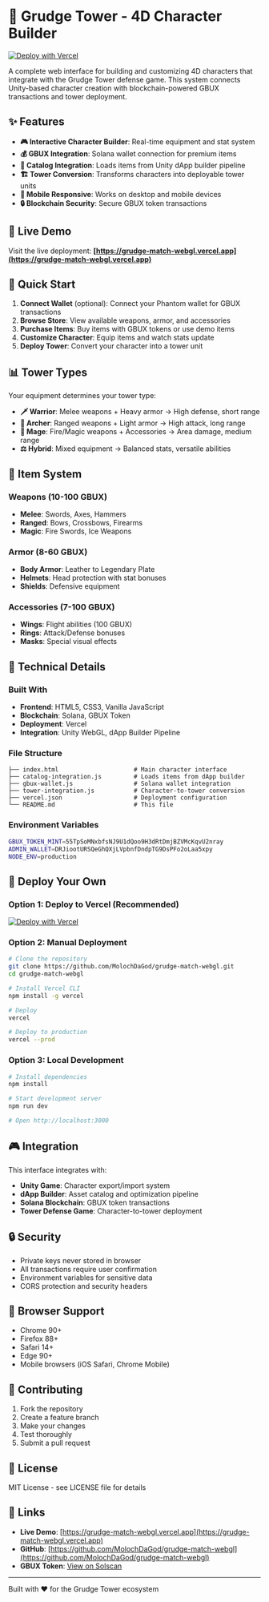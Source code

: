 # 🏰 Grudge Tower - 4D Character Builder

[![Deploy with Vercel](https://vercel.com/button)](https://vercel.com/new/clone?repository-url=https%3A%2F%2Fgithub.com%2FMolochDaGod%2Fgrudge-match-webgl&project-name=grudge-tower-4d-characters&repository-name=grudge-tower-4d-characters)

A complete web interface for building and customizing 4D characters that integrate with the Grudge Tower defense game. This system connects Unity-based character creation with blockchain-powered GBUX transactions and tower deployment.

## ✨ Features

- **🎮 Interactive Character Builder**: Real-time equipment and stat system
- **💰 GBUX Integration**: Solana wallet connection for premium items  
- **🔗 Catalog Integration**: Loads items from Unity dApp builder pipeline
- **🏗️ Tower Conversion**: Transforms characters into deployable tower units
- **📱 Mobile Responsive**: Works on desktop and mobile devices
- **🔒 Blockchain Security**: Secure GBUX token transactions

## 🚀 Live Demo

Visit the live deployment: **[https://grudge-match-webgl.vercel.app](https://grudge-match-webgl.vercel.app)**

## 🎯 Quick Start

1. **Connect Wallet** (optional): Connect your Phantom wallet for GBUX transactions
2. **Browse Store**: View available weapons, armor, and accessories
3. **Purchase Items**: Buy items with GBUX tokens or use demo items
4. **Customize Character**: Equip items and watch stats update
5. **Deploy Tower**: Convert your character into a tower unit

## 📊 Tower Types

Your equipment determines your tower type:

- **🗡️ Warrior**: Melee weapons + Heavy armor → High defense, short range
- **🏹 Archer**: Ranged weapons + Light armor → High attack, long range  
- **🔮 Mage**: Fire/Magic weapons + Accessories → Area damage, medium range
- **⚖️ Hybrid**: Mixed equipment → Balanced stats, versatile abilities

## 💎 Item System

### Weapons (10-100 GBUX)
- **Melee**: Swords, Axes, Hammers
- **Ranged**: Bows, Crossbows, Firearms
- **Magic**: Fire Swords, Ice Weapons

### Armor (8-60 GBUX)  
- **Body Armor**: Leather to Legendary Plate
- **Helmets**: Head protection with stat bonuses
- **Shields**: Defensive equipment

### Accessories (7-100 GBUX)
- **Wings**: Flight abilities (100 GBUX)
- **Rings**: Attack/Defense bonuses
- **Masks**: Special visual effects

## 🔧 Technical Details

### Built With
- **Frontend**: HTML5, CSS3, Vanilla JavaScript
- **Blockchain**: Solana, GBUX Token
- **Deployment**: Vercel
- **Integration**: Unity WebGL, dApp Builder Pipeline

### File Structure
```
├── index.html                     # Main character interface
├── catalog-integration.js         # Loads items from dApp builder
├── gbux-wallet.js                 # Solana wallet integration
├── tower-integration.js           # Character-to-tower conversion
├── vercel.json                    # Deployment configuration
└── README.md                      # This file
```

### Environment Variables
```bash
GBUX_TOKEN_MINT=55TpSoMNxbfsNJ9U1dQoo9H3dRtDmjBZVMcKqvU2nray
ADMIN_WALLET=DRJiootURSQeGhQXjLVpbnfDndpTG9DsPFo2oLaa5xpy
NODE_ENV=production
```

## 🚀 Deploy Your Own

### Option 1: Deploy to Vercel (Recommended)

[![Deploy with Vercel](https://vercel.com/button)](https://vercel.com/new/clone?repository-url=https%3A%2F%2Fgithub.com%2FMolochDaGod%2Fgrudge-match-webgl&project-name=grudge-tower-4d-characters&repository-name=grudge-tower-4d-characters)

### Option 2: Manual Deployment

```bash
# Clone the repository
git clone https://github.com/MolochDaGod/grudge-match-webgl.git
cd grudge-match-webgl

# Install Vercel CLI
npm install -g vercel

# Deploy
vercel

# Deploy to production
vercel --prod
```

### Option 3: Local Development

```bash
# Install dependencies
npm install

# Start development server
npm run dev

# Open http://localhost:3000
```

## 🎮 Integration

This interface integrates with:

- **Unity Game**: Character export/import system
- **dApp Builder**: Asset catalog and optimization pipeline  
- **Solana Blockchain**: GBUX token transactions
- **Tower Defense Game**: Character-to-tower deployment

## 🔒 Security

- Private keys never stored in browser
- All transactions require user confirmation
- Environment variables for sensitive data
- CORS protection and security headers

## 📱 Browser Support

- Chrome 90+
- Firefox 88+
- Safari 14+
- Edge 90+
- Mobile browsers (iOS Safari, Chrome Mobile)

## 🤝 Contributing

1. Fork the repository
2. Create a feature branch
3. Make your changes
4. Test thoroughly
5. Submit a pull request

## 📄 License

MIT License - see LICENSE file for details

## 🔗 Links

- **Live Demo**: [https://grudge-match-webgl.vercel.app](https://grudge-match-webgl.vercel.app)
- **GitHub**: [https://github.com/MolochDaGod/grudge-match-webgl](https://github.com/MolochDaGod/grudge-match-webgl)
- **GBUX Token**: [View on Solscan](https://solscan.io/token/55TpSoMNxbfsNJ9U1dQoo9H3dRtDmjBZVMcKqvU2nray)

---

Built with ❤️ for the Grudge Tower ecosystem